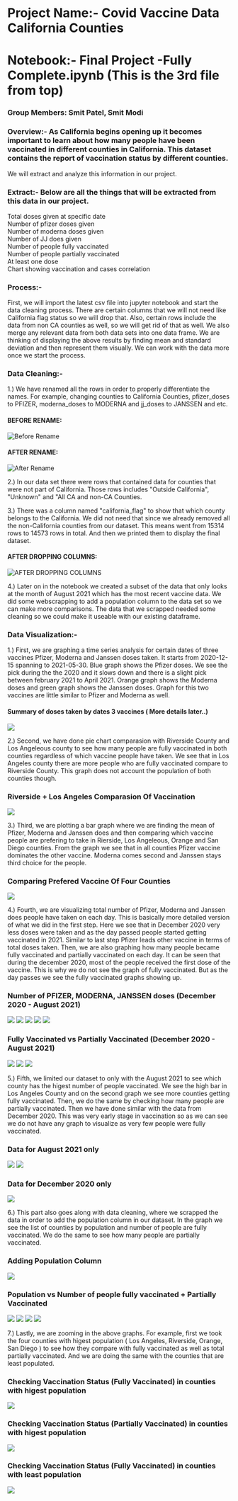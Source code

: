 # Project Name:- Covid Vaccine Data California Counties
# Notebook:- Final Project -Fully Complete.ipynb (This is the 3rd file from top)

### Group Members: Smit Patel, Smit Modi

### Overview:- As California begins opening up it becomes important to learn about how many people have been vaccinated in different counties in California. This dataset contains the report of vaccination status by different counties.
We will extract and analyze this information in our project. 

### Extract:- Below are all the things that will be extracted from this data in our project. 
Total doses given at specific date \
Number of pfizer doses given \
Number of moderna doses given \
Number of JJ does given \
Number of people fully vaccinated \
Number of people partially vaccinated \
At least one dose \
Chart showing vaccination and cases correlation 

### Process:-
First, we will import the latest csv file into jupyter notebook and start the data cleaning process.
There are certain columns that we will not need like California flag status so we will drop that. Also, certain rows include the data from non CA counties as well, 
so we will get rid of that as well. We also merge any relevant data from both data sets into one data frame. We are thinking of displaying the above 
results by finding mean and standard deviation and then represent them visually. We can work with the data more once we start the process. 

### Data Cleaning:- 

1.) We have renamed all the rows in order to properly differentiate the names. For example, changing counties to California Counties, pfizer_doses to PFIZER, moderna_doses to MODERNA and jj_doses to JANSSEN and etc. 
#### BEFORE RENAME:
![Before Rename](https://github.com/CS-UCR/final-project-covidvaccineca/blob/main/Project%20Screenshots/Before.PNG?raw=true "Before Rename")
#### AFTER RENAME:
![After Rename](https://github.com/CS-UCR/final-project-covidvaccineca/blob/main/Project%20Screenshots/After.PNG?raw=true)

2.) In our data set there were rows that contained data for counties that were not part of California. Those rows includes "Outside California", "Unknown" and "All CA and non-CA Counties. 

3.) There was a column named "california_flag" to show that which county belongs to the California. We did not need that since we already removed all the non-California counties from our dataset. This means went from 15314 rows to 14573 rows in total. And then we printed them to display the final dataset. 
#### AFTER DROPPING COLUMNS:
![AFTER DROPPING COLUMNS](https://github.com/CS-UCR/final-project-covidvaccineca/blob/main/Project%20Screenshots/After%20dropping.PNG?raw=true)

4.) Later on in the notebook we created a subset of the data that only looks at the month of August 2021 which has the most recent vaccine data. We did some webscrapping to add a population column to the data set so we can make more comparisons. The data that we scrapped needed some cleaning so we could make it useable with our existing dataframe. 

### Data Visualization:-

1.) First, we are graphing a time series analysis for certain dates of three vaccines Pfizer, Moderna and Janssen doses taken. It starts from 2020-12-15 spanning to 2021-05-30. 
Blue graph shows the Pfizer doses. We see the pick during the the 2020 and it slows down and there is a slight pick between february 2021 to April 2021. Orange graph shows the 
Moderna doses and green graph shows the Janssen doses. Graph for this two vaccines are little similar to Pfizer and Moderna as well. 
#### Summary of doses taken by dates 3 vaccines ( More details later..)
![](https://github.com/CS-UCR/final-project-covidvaccineca/blob/main/Project%20Screenshots/Doses%20on%20Date.PNG?raw=true)

2.) Second, we have done pie chart comparasion with Riverside County and Los Angeleous county to see how many people are fully vaccinated in both counties regardless of which 
vaccine people have taken. We see that in Los Angeles county there are more people who are fully vaccinated compare to Riverside County. This graph does not account the population
of both counties though. 
### Riverside + Los Angeles Comparasion Of Vaccination
![](https://github.com/CS-UCR/final-project-covidvaccineca/blob/main/Project%20Screenshots/Riverside-LA.PNG?raw=true)

3.) Third, we are plotting a bar graph where we are finding the mean of Pfizer, Moderna and Janssen does and then comparing which vaccine people are prefering to take in Rierside, 
Los Angeleous, Orange and San Diego counties. From the graph we see that in all counties Pfizer vaccine dominates the other vaccine. Moderna comes second and Janssen stays third choice for the people. 
### Comparing Prefered Vaccine Of Four Counties
![](https://github.com/CS-UCR/final-project-covidvaccineca/blob/main/Project%20Screenshots/Prefered%20Vaccine.PNG?raw=true)

4.) Fourth, we are visualizing total number of Pfizer, Moderna and Janssen does people have taken on each day. This is basically more detailed version of what we did in the first step. Here we see that in December 2020 very less doses were taken and as the day passed people started getting vaccinated in 2021. Similar to last step Pfizer leads other vaccine in terms of total doses taken. Then, we are also graphing how many people became fully vaccinated and partially vaccinated on each day. It can be seen that during the december 2020, most of the people received the first dose of the vaccine. This is why we do not see the graph of fully vaccinated. But as the day passes we see the fully vaccinated graphs showing up. 
### Number of PFIZER, MODERNA, JANSSEN doses (December 2020 - August 2021)
![](https://github.com/CS-UCR/final-project-covidvaccineca/blob/main/Project%20Screenshots/Date%20Analysis%201.PNG?raw=true)
![](https://github.com/CS-UCR/final-project-covidvaccineca/blob/main/Project%20Screenshots/Date%20Analysis%202.PNG?raw=true)
![](https://github.com/CS-UCR/final-project-covidvaccineca/blob/main/Project%20Screenshots/Date%20Analysis%203.PNG?raw=true)
![](https://github.com/CS-UCR/final-project-covidvaccineca/blob/main/Project%20Screenshots/Date%20Analysis%204.PNG?raw=true)
![](https://github.com/CS-UCR/final-project-covidvaccineca/blob/main/Project%20Screenshots/Date%20Analysis%205.PNG?raw=true)
### Fully Vaccinated vs Partially Vaccinated (December 2020 - August 2021)
![](https://github.com/CS-UCR/final-project-covidvaccineca/blob/main/Project%20Screenshots/Date%20Analysis%206.PNG?raw=true)
![](https://github.com/CS-UCR/final-project-covidvaccineca/blob/main/Project%20Screenshots/Date%20Analysis%207.PNG?raw=true)
![](https://github.com/CS-UCR/final-project-covidvaccineca/blob/main/Project%20Screenshots/Date%20Analysis%208.PNG?raw=true)

5.) Fifth, we limited our dataset to only with the August 2021 to see which county has the higest number of people vaccinated. We see the high bar in Los Angeles County and on the second graph we see more counties getting fully vaccinated. Then, we do the same by checking how many people are partially vaccinated. Then we have done similar with the data from December 2020. This was very early stage in vaccination so as we can see we do not have any graph to visualize as very few people were fully vaccinated.
### Data for August 2021 only
![](https://github.com/CS-UCR/final-project-covidvaccineca/blob/main/Project%20Screenshots/Number%20of%20fully%20vaccinated.PNG?raw=true)
![](https://github.com/CS-UCR/final-project-covidvaccineca/blob/main/Project%20Screenshots/Number%20of%20fully%20vaccinated%202.PNG?raw=true)
### Data for December 2020 only
![](https://github.com/CS-UCR/final-project-covidvaccineca/blob/main/Project%20Screenshots/December%20Fully.PNG?raw=true)

6.) This part also goes along with data cleaning, where we scrapped the data in order to add the population column in our dataset. In the graph we see the list of counties by population and number of people are fully vaccinated. We do the same to see how many people are partially vaccinated.
### Adding Population Column
![](https://github.com/CS-UCR/final-project-covidvaccineca/blob/main/Project%20Screenshots/Population%20Column.PNG?raw=true)
### Population vs Number of people fully vaccinated + Partially Vaccinated
![](https://github.com/CS-UCR/final-project-covidvaccineca/blob/main/Project%20Screenshots/Population%20Fully%20Vaccination.PNG?raw=true)
![](https://github.com/CS-UCR/final-project-covidvaccineca/blob/main/Project%20Screenshots/Population%20Fully%20Vaccination%202.PNG?raw=true)
![](https://github.com/CS-UCR/final-project-covidvaccineca/blob/main/Project%20Screenshots/Population%20Partially%20Vaccination.PNG?raw=true)
![](https://github.com/CS-UCR/final-project-covidvaccineca/blob/main/Project%20Screenshots/Population%20Partially%20Vaccination-2.PNG?raw=true)

7.) Lastly, we are zooming in the above graphs. For example, first we took the four counties with higest population ( Los Angeles, Riverside, Orange, San Diego ) to see how they compare with fully vaccinated as well as total partially vaccinated. And we are doing the same with the counties that are least populated. 
### Checking Vaccination Status (Fully Vaccinated) in counties with higest population
![](https://github.com/CS-UCR/final-project-covidvaccineca/blob/main/Project%20Screenshots/Higest%20Population%20Fully%20Vaccinated.PNG?raw=true)
### Checking Vaccination Status (Partially Vaccinated) in counties with higest population
![](https://github.com/CS-UCR/final-project-covidvaccineca/blob/main/Project%20Screenshots/Higest%20Population%20Partially%20Vaccinated.PNG?raw=true)
### Checking Vaccination Status (Fully Vaccinated) in counties with least population
![](https://github.com/CS-UCR/final-project-covidvaccineca/blob/main/Project%20Screenshots/Less%20Population%20Fully.PNG?raw=true)
